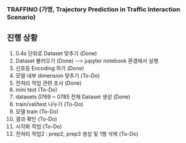 ### TRAFFINO (가명, Trajectory Prediction in Traffic Interaction Scenario)


## 진행 상황 ##
1. 0.4s 단위로 Dataset 맞추기 (Done)  
2. Dataset 불러오기 (Done) --> jupyter notebook 환경에서 실행
3. 신호등 Encoding 하기 (Done)
4. 모델 내부 dimension 맞추기 (To-Do)
5. 전처리 작업 관련 조사 (Done)
6. mini test (To-Do)
7. datasets 0769 ~ 0785 전체 Dataset 생성 (Done)
8. train/val/test 나누기 (To-Do)
9. 모델 train (To-Do)
10. 결과 확인 (To-Do)
11. 시각화 작업 (To-Do)
12. 전처리 작업2 : prep2, prep3 생성 및 1행 삭제 (To-Do)




